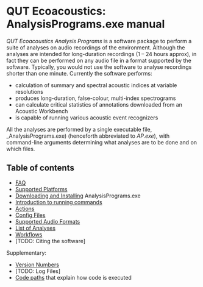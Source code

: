 # QUT Ecoacoustics: AnalysisPrograms.exe manual


*QUT Ecoacoustics Analysis Programs* is a software package to perform a suite of analyses on audio recordings of the environment. Although the analyses are intended for long-duration recordings (1 – 24 hours approx), in fact they can be performed on any audio file in a format supported by the software. Typically, you would not use the software to analyse recordings shorter than one minute. Currently the software performs:

- calculation of summary and spectral acoustic indices at variable resolutions
- produces long-duration, false-colour, multi-index spectrograms
- can calculate critical statistics of annotations downloaded from an Acoustic Workbench
- is capable of running various acoustic event recognizers

All the analyses are performed by a single executable file, _AnalysisPrograms.exe) (henceforth abbreviated to _AP.exe_), with command-line arguments determining what analyses are to be done and on which files.

## Table of contents

- [FAQ](./faq.md)
- [Supported Platforms](./supported_platforms.md)
- [Downloading and Installing](./installing.md) AnalysisPrograms.exe
- [Introduction to running commands](./cli.md)
- [Actions](./actions.md)
- [Config Files](./config_files.md)
- [Supported Audio Formats](./formats.md)
- [List of Analyses](./analyses/)
- [Workflows](./workflows.md)
- [TODO: Citing the software]

Supplementary:

- [Version Numbers](./versioning.md)
- [TODO: Log Files]
- [Code paths](./code_paths.md) that explain how code is executed
